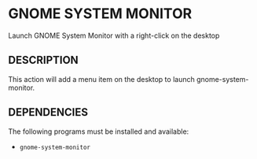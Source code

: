 GNOME SYSTEM MONITOR
====================

Launch GNOME System Monitor with a right-click on the desktop

DESCRIPTION
-----------

This action will add a menu item on the desktop to launch gnome-system-monitor.

DEPENDENCIES
------------

The following programs must be installed and available:

* `gnome-system-monitor`

